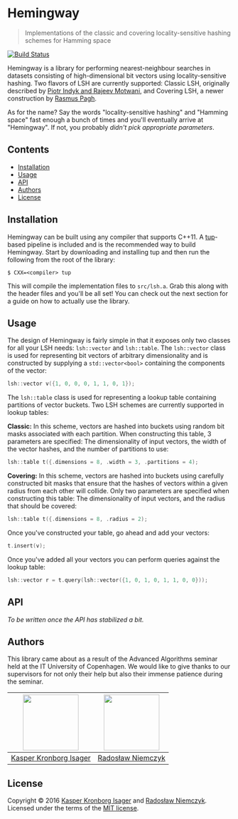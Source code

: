 # Hemingway

> Implementations of the classic and covering locality-sensitive hashing schemes for Hamming space

[![Build Status](https://semaphoreci.com/api/v1/kasperisager/hemingway/branches/master/badge.svg)](https://semaphoreci.com/kasperisager/hemingway)

Hemingway is a library for performing nearest-neighbour searches in datasets consisting of high-dimensional bit vectors using locality-sensitive hashing. Two flavors of LSH are currently supported: Classic LSH, originally described by [Piotr Indyk and Rajeev Motwani](http://dl.acm.org/citation.cfm?id=276876), and Covering LSH, a newer construction by [Rasmus Pagh](http://dl.acm.org/citation.cfm?id=2884436).

As for the name? Say the words "locality-sensitive hashing" and "Hamming space" fast enough a bunch of times and you'll eventually arrive at "Hemingway". If not, you probably _didn't pick appropriate parameters_.

## Contents

-   [Installation](#installation)
-   [Usage](#usage)
-   [API](#api)
-   [Authors](#authors)
-   [License](#license)

## Installation

Hemingway can be built using any compiler that supports C++11. A [tup](http://gittup.org/tup)-based pipeline is included and is the recommended way to build Hemingway. Start by downloading and installing tup and then run the following from the root of the library:

```console
$ CXX=<compiler> tup
```

This will compile the implementation files to `src/lsh.a`. Grab this along with the header files and you'll be all set! You can check out the next section for a guide on how to actually use the library.

## Usage

The design of Hemingway is fairly simple in that it exposes only two classes for all your LSH needs: `lsh::vector` and `lsh::table`. The `lsh::vector` class is used for representing bit vectors of arbitrary dimensionality and is constructed by supplying a `std::vector<bool>` containing the components of the vector:

```cpp
lsh::vector v({1, 0, 0, 0, 1, 1, 0, 1});
```

The `lsh::table` class is used for representing a lookup table containing partitions of vector buckets. Two LSH schemes are currently supported in lookup tables:

__Classic:__ In this scheme, vectors are hashed into buckets using random bit masks associated with each partition. When constructing this table, 3 parameters are specified: The dimensionality of input vectors, the width of the vector hashes, and the number of partitions to use:

```cpp
lsh::table t({.dimensions = 8, .width = 3, .partitions = 4);
```

__Covering:__ In this scheme, vectors are hashed into buckets using carefully constructed bit masks that ensure that the hashes of vectors within a given radius from each other will collide. Only two parameters are specified when constructing this table: The dimensionality of input vectors, and the radius that should be covered:

```cpp
lsh::table t({.dimensions = 8, .radius = 2);
```

Once you've constructed your table, go ahead and add your vectors:

```cpp
t.insert(v);
```

Once you've added all your vectors you can perform queries against the lookup table:

```cpp
lsh::vector r = t.query(lsh::vector({1, 0, 1, 0, 1, 1, 0, 0}));
```

## API

_To be written once the API has stabilized a bit._

## Authors

This library came about as a result of the Advanced Algorithms seminar held at the IT University of Copenhagen. We would like to give thanks to our supervisors for not only their help but also their immense patience during the seminar.

[<img src=https://github.com/kasperisager.png width=125>](http://github.com/kasperisager) | [<img src=https://github.com/Nemeczek.png width=125>](http://github.com/Nemeczek)
--- | ---
[Kasper Kronborg Isager](http://github.com/kasperisager) | [Radosław Niemczyk](http://github.com/Nemeczek)

## License

Copyright &copy; 2016 [Kasper Kronborg Isager](https://github.com/kasperisager)
and [Radosław Niemczyk](https://github.com/Nemeczek). Licensed under the terms of the [MIT license](LICENSE.md).
